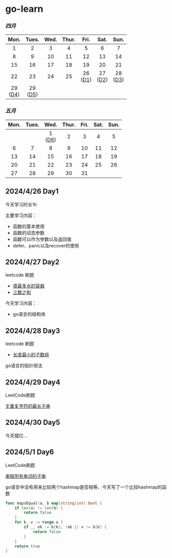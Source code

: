 # go-learn



### *四月*

|             Mon.             |             Tues.             | Wed. | Thur. |             Fri.             |             Sat.             |             Sun.             |
| :--------------------------: | :---------------------------: | :--: | :---: | :--------------------------: | :--------------------------: | :--------------------------: |
|              1               |               2               |  3   |   4   |              5               |              6               |              7               |
|              8               |               9               |  10  |  11   |              12              |              13              |              14              |
|              15              |              16               |  17  |  18   |              19              |              20              |              21              |
|              22              |              23               |  24  |  25   | 26<br>([D1](#2024426-Day1 )) | 27<br>([D2](#2024427-Day2 )) | 28<br>([D3](#2024428-Day3 )) |
| 29<br>([D4](#2024429-Day4 )) | 29<br/>([D5](#2024430-Day5 )) |      |       |                              |                              |                              |

### *五月*

| Mon. | Tues. |             Wed.             | Thur. | Fri. | Sat. | Sun. |
| :--: | :---: | :--------------------------: | :---: | :--: | :--: | :--: |
|      |       | 1<br/>([D6](#2024501-Day6 )) |   2   |  3   |  4   |  5   |
|  6   |   7   |              8               |   9   |  10  |  11  |  12  |
|  13  |  14   |              15              |  16   |  17  |  18  |  19  |
|  20  |  21   |              22              |  23   |  24  |  25  |  26  |
|  27  |  28   |              29              |  30   |  31  |      |      |



##  2024/4/26 Day1 

今天学习时长1h

主要学习内容：

- 函数的基本使用
- 函数的动态参数
- 函数可以作为参数以及返回值
- defer、panic以及recover的使用

## 2024/4/27 Day2 

leetcode 刷题

- [盛最多水的容器](https://leetcode.cn/problems/container-with-most-water/description/?envType=study-plan-v2&amp;envId=top-interview-150) 
- [三数之和](https://leetcode.cn/problems/3sum/description/?envType=study-plan-v2&amp;envId=top-interview-150)

今天学习内容：

- go语言的结构体

## 2024/4/28 Day3

leetcode 刷题

- [长度最小的子数组](https://leetcode.cn/problems/minimum-size-subarray-sum/)

go语言的指针用法

## 2024/4/29 Day4

LeetCode刷题

[无重复字符的最长子串](https://leetcode.cn/problems/longest-substring-without-repeating-characters/)

## 2024/4/30 Day5

今天摆烂...

## 2024/5/1 Day6

LeetCode刷题

[串联所有单词的子串](https://leetcode.cn/problems/substring-with-concatenation-of-all-words/)

go语言中没有用来比较两个hashmap是否相等，今天写了一个比较hashmap的函数

```go
func mapsEqual(a, b map[string]int) bool {
	if len(a) != len(b) {
		return false
	}
	for k, v := range a {
		if _, ok := b[k]; !ok || v != b[k] {
			return false
		}
	}
	return true
}
```




